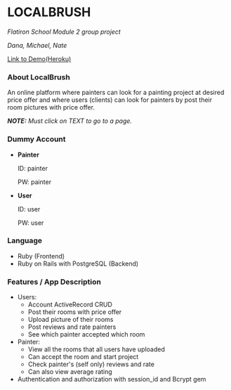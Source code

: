 # LOCALBRUSH

_Flatiron School Module 2 group project_

_Dana, Michael, Nate_

[Link to Demo(Heroku)](https://localbrush.herokuapp.com/)

### About LocalBrush

An online platform where painters can look for a painting project at desired price offer and where users (clients) can look for painters by post their room pictures with price offer.

_**NOTE:** Must click on TEXT to go to a page._

### Dummy Account

- **Painter**

  ID: painter

  PW: painter

- **User**

  ID: user

  PW: user

### Language

- Ruby (Frontend)
- Ruby on Rails with PostgreSQL (Backend)

### Features / App Description

- Users:
  - Account ActiveRecord CRUD
  - Post their rooms with price offer
  - Upload picture of their rooms
  - Post reviews and rate painters
  - See which painter accepted which room
- Painter:
  - View all the rooms that all users have uploaded
  - Can accept the room and start project
  - Check painter's (self only) reviews and rate
  - Can also view average rating
- Authentication and authorization with session_id and Bcrypt gem
